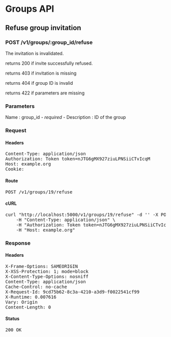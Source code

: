 # Groups API

## Refuse group invitation

### POST /v1/groups/:group_id/refuse

The invitation is invalidated.

returns 200 if invite successfully refused.

returns 403 if invitation is missing

returns 404 if group ID is invalid

returns 422 if parameters are missing

### Parameters

Name : group_id *- required -*
Description : ID of the group

### Request

#### Headers

<pre>Content-Type: application/json
Authorization: Token token=nJTG6gMX927ziuLPNSiiCTvIcqM
Host: example.org
Cookie: </pre>

#### Route

<pre>POST /v1/groups/19/refuse</pre>

#### cURL

<pre class="request">curl &quot;http://localhost:5000/v1/groups/19/refuse&quot; -d &#39;&#39; -X POST \
	-H &quot;Content-Type: application/json&quot; \
	-H &quot;Authorization: Token token=nJTG6gMX927ziuLPNSiiCTvIcqM&quot; \
	-H &quot;Host: example.org&quot;</pre>

### Response

#### Headers

<pre>X-Frame-Options: SAMEORIGIN
X-XSS-Protection: 1; mode=block
X-Content-Type-Options: nosniff
Content-Type: application/json
Cache-Control: no-cache
X-Request-Id: 9cd75b62-8c3a-4210-a3d9-f0022541cf99
X-Runtime: 0.007616
Vary: Origin
Content-Length: 0</pre>

#### Status

<pre>200 OK</pre>

